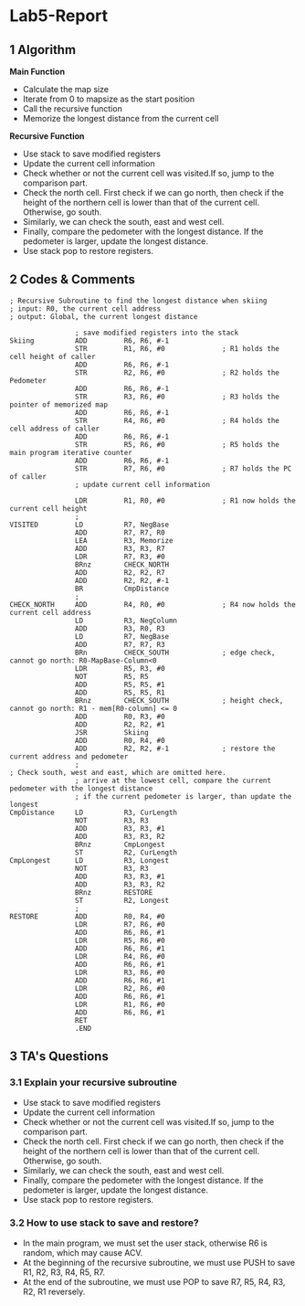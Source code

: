 # Lab5-Report

## 1 Algorithm

**Main Function**

- Calculate the map size
- Iterate from 0 to mapsize as the start position
- Call the recursive function
- Memorize the longest distance from the current cell

**Recursive Function**

- Use stack to save modified registers
- Update the current cell information
- Check whether or not the current cell was visited.If so, jump to the comparison part.
- Check the north cell. First check if we can go north, then check if the height of the northern cell is lower than that of the current cell. Otherwise, go south.
- Similarly, we can check the south, east and west cell.
- Finally, compare the pedometer with the longest distance. If the pedometer is larger, update the longest distance.
- Use stack pop to restore registers.



## 2 Codes & Comments

```assembly
; Recursive Subroutine to find the longest distance when skiing
; input: R0, the current cell address
; output: Global, the current longest distance

                ; save modified registers into the stack
Skiing          ADD         R6, R6, #-1
                STR         R1, R6, #0              ; R1 holds the cell height of caller
                ADD         R6, R6, #-1
                STR         R2, R6, #0              ; R2 holds the Pedometer
                ADD         R6, R6, #-1
                STR         R3, R6, #0              ; R3 holds the pointer of memorized map
                ADD         R6, R6, #-1
                STR         R4, R6, #0              ; R4 holds the cell address of caller
                ADD         R6, R6, #-1
                STR         R5, R6, #0              ; R5 holds the main program iterative counter
                ADD         R6, R6, #-1
                STR         R7, R6, #0              ; R7 holds the PC of caller
                ; update current cell information
                
                LDR         R1, R0, #0              ; R1 now holds the current cell height
                ;
VISITED         LD          R7, NegBase
                ADD         R7, R7, R0 
                LEA         R3, Memorize
                ADD         R3, R3, R7
                LDR         R7, R3, #0
                BRnz        CHECK_NORTH
                ADD         R2, R2, R7
                ADD         R2, R2, #-1
                BR          CmpDistance
                ;
CHECK_NORTH     ADD         R4, R0, #0              ; R4 now holds the current cell address
                LD          R3, NegColumn
                ADD         R3, R0, R3
                LD          R7, NegBase
                ADD         R7, R7, R3
                BRn         CHECK_SOUTH             ; edge check, cannot go north: R0-MapBase-Column<0
                LDR         R5, R3, #0
                NOT         R5, R5
                ADD         R5, R5, #1
                ADD         R5, R5, R1
                BRnz        CHECK_SOUTH             ; height check, cannot go north: R1 - mem[R0-column] <= 0
                ADD         R0, R3, #0
                ADD         R2, R2, #1
                JSR         Skiing                  
                ADD         R0, R4, #0              
                ADD         R2, R2, #-1             ; restore the current address and pedometer
                ;
; Check south, west and east, which are omitted here.
                ; arrive at the lowest cell, compare the current pedometer with the longest distance
                ; if the current pedometer is larger, than update the longest
CmpDistance     LD          R3, CurLength
                NOT         R3, R3
                ADD         R3, R3, #1
                ADD         R3, R3, R2              
                BRnz        CmpLongest
                ST          R2, CurLength
CmpLongest      LD          R3, Longest
                NOT         R3, R3
                ADD         R3, R3, #1
                ADD         R3, R3, R2              
                BRnz        RESTORE
                ST          R2, Longest
                ;
RESTORE         ADD         R0, R4, #0
                LDR         R7, R6, #0
                ADD         R6, R6, #1
                LDR         R5, R6, #0
                ADD         R6, R6, #1
                LDR         R4, R6, #0
                ADD         R6, R6, #1
                LDR         R3, R6, #0
                ADD         R6, R6, #1
                LDR         R2, R6, #0
                ADD         R6, R6, #1
                LDR         R1, R6, #0
                ADD         R6, R6, #1
                RET
                .END
```

## 3 TA's Questions

### 3.1 Explain your recursive subroutine

- Use stack to save modified registers
- Update the current cell information
- Check whether or not the current cell was visited.If so, jump to the comparison part.
- Check the north cell. First check if we can go north, then check if the height of the northern cell is lower than that of the current cell. Otherwise, go south.
- Similarly, we can check the south, east and west cell.
- Finally, compare the pedometer with the longest distance. If the pedometer is larger, update the longest distance.
- Use stack pop to restore registers.

### 3.2 How to use stack to save and restore?

- In the main program, we must set the user stack, otherwise R6 is random, which may cause ACV.
- At the beginning of the recursive subroutine, we must use PUSH to save R1, R2, R3, R4, R5, R7.
- At the end of the subroutine, we must use POP to save R7, R5, R4, R3, R2, R1 reversely.

